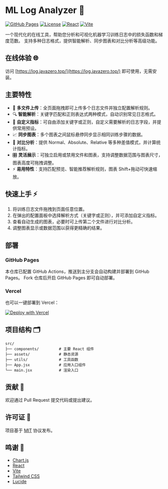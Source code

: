 # ML Log Analyzer 🚀

[![GitHub Pages](https://img.shields.io/badge/GitHub-Pages-green)](https://log.javazero.top/)
[![License](https://img.shields.io/badge/License-MIT-blue)](LICENSE)
[![React](https://img.shields.io/badge/React-19.1.0-blue)](https://reactjs.org/)
[![Vite](https://img.shields.io/badge/Vite-6.3.5-green)](https://vitejs.dev/)

一个现代化的在线工具，帮助您分析和可视化机器学习训练日志中的损失函数和梯度范数。
支持多种日志格式，提供智能解析、同步图表和对比分析等高级功能。

## 在线体验 🌐

访问 [https://log.javazero.top/](https://log.javazero.top/) 即可使用，无需安装。

## 主要特性

- 🚀 **多文件上传**：全页面拖拽即可上传多个日志文件并独立配置解析规则。
- 🔍 **智能解析**：关键字匹配和正则表达式两种模式，自动识别常见日志格式。
- 📝 **自定义指标**：可自由添加关键字或正则，自定义需要解析的日志字段，并提供常用预设。
- 📈 **同步图表**：多个图表之间鼠标悬停同步显示相同训练步骤的数据。
- 🔬 **对比分析**：提供 Normal、Absolute、Relative 等多种差值模式，并计算统计指标。
- 🎛️ **灵活展示**：可独立启用或禁用文件和图表，支持调整数据范围与图表尺寸，图表高度可拖拽调整。
- ⚡ **易用特性**：支持匹配预览、智能推荐解析规则，图表 Shift+拖动可快速缩放。

## 快速上手 ⚡

1. 将训练日志文件拖拽到页面任意位置。
2. 在弹出的配置面板中选择解析方式（关键字或正则），并可添加自定义指标。
3. 查看自动生成的图表，必要时可上传第二个文件进行对比分析。
4. 调整图表显示或数据范围以获得更精确的结果。

## 部署

### GitHub Pages

本仓库已配置 GitHub Actions，推送到主分支会自动构建并部署到 GitHub Pages。
Fork 仓库后开启 GitHub Pages 即可自动部署。

### Vercel

也可以一键部署到 Vercel：

[![Deploy with Vercel](https://vercel.com/button)](https://vercel.com/new/clone?repository-url=https://github.com/JavaZeroo/log-parser)

## 项目结构 🗂

```
src/
├── components/         # 主要 React 组件
├── assets/             # 静态资源
├── utils/              # 工具函数
├── App.jsx             # 应用入口组件
└── main.jsx            # 渲染入口
```

## 贡献 🙌

欢迎通过 Pull Request 提交代码或提出建议。

## 许可证 📄

项目基于 [MIT](LICENSE) 协议发布。

## 鸣谢 🙏

- [Chart.js](https://www.chartjs.org/)
- [React](https://reactjs.org/)
- [Vite](https://vitejs.dev/)
- [Tailwind CSS](https://tailwindcss.com/)
- [Lucide](https://lucide.dev/)
